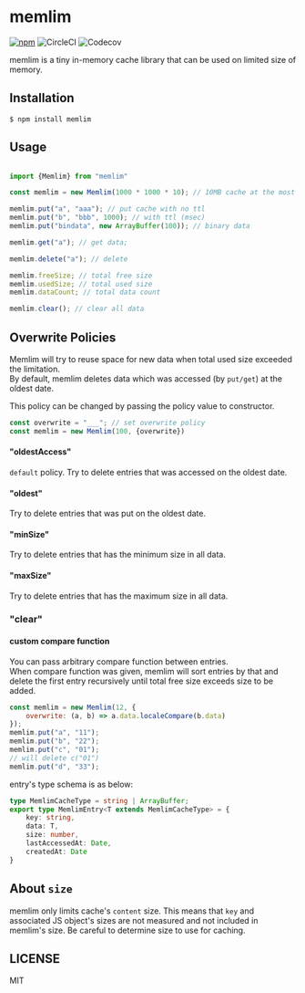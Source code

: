 # memlim
[![npm](https://img.shields.io/npm/v/memlim.svg?style=flat-square)](https://www.npmjs.com/package/memlim)
![CircleCI](https://img.shields.io/circleci/project/github/keroxp/memlim.svg?style=flat-square)
![Codecov](https://img.shields.io/codecov/c/github/keroxp/memlim.svg?style=flat-square)

memlim is a tiny in-memory cache library that can be used on limited size of memory.  

## Installation

```
$ npm install memlim
```

## Usage

```js

import {Memlim} from "memlim"

const memlim = new Memlim(1000 * 1000 * 10); // 10MB cache at the most

memlim.put("a", "aaa"); // put cache with no ttl
memlim.put("b", "bbb", 1000); // with ttl (msec)
memlim.put("bindata", new ArrayBuffer(100)); // binary data

memlim.get("a"); // get data;

memlim.delete("a"); // delete

memlim.freeSize; // total free size
memlim.usedSize; // total used size 
memlim.dataCount; // total data count

memlim.clear(); // clear all data
```

## Overwrite Policies

Memlim will try to reuse space for new data when total used size exceeded the limitation.  
By default, memlim deletes data which was accessed (by `put/get`) at the oldest date.  

This policy can be changed by passing the policy value to constructor.

```js
const overwrite = "___"; // set overwrite policy
const memlim = new Memlim(100, {overwrite})
```

#### "oldestAccess"

`default` policy. Try to delete entries that was accessed on the oldest date.

#### "oldest"

Try to delete entries that was put on the oldest date. 

#### "minSize"

Try to delete entries that has the minimum size in all data.

#### "maxSize"

Try to delete entries that has the maximum size in all data.

### "clear"

#### custom compare function

You can pass arbitrary compare function between entries.  
When compare function was given, memlim will sort entries by that and delete the first entry recursively until total free size exceeds size to be added.

```js
const memlim = new Memlim(12, {
    overwrite: (a, b) => a.data.localeCompare(b.data)
});
memlim.put("a", "11");
memlim.put("b", "22");
memlim.put("c", "01");
// will delete c("01")
memlim.put("d", "33");

```
entry's type schema is as below:
```typescript
type MemlimCacheType = string | ArrayBuffer;
export type MemlimEntry<T extends MemlimCacheType> = {
    key: string,
    data: T,
    size: number,
    lastAccessedAt: Date,
    createdAt: Date
}
```

## About `size`

memlim only limits cache's `content` size.  This means that `key` and associated JS object's sizes are not measured and not included in memlim's size. Be careful to determine size to use for caching.   

## LICENSE

MIT

